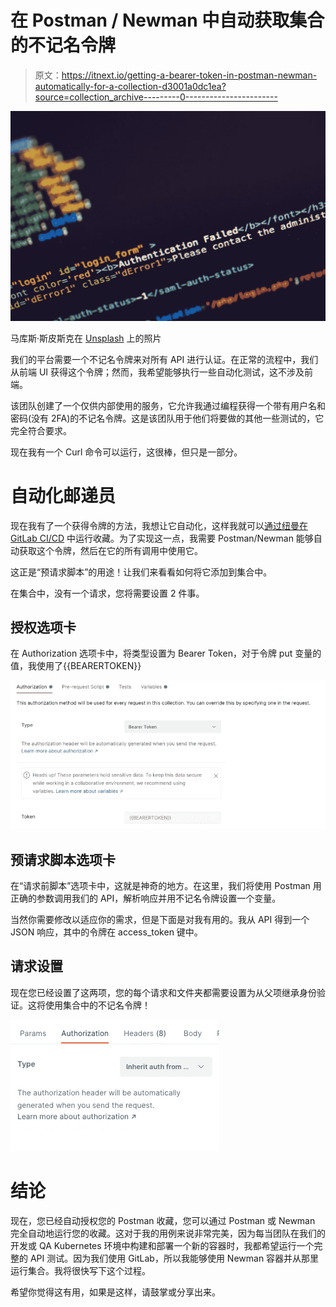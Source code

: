 # 在 Postman / Newman 中自动获取集合的不记名令牌

> 原文：<https://itnext.io/getting-a-bearer-token-in-postman-newman-automatically-for-a-collection-d3001a0dc1ea?source=collection_archive---------0----------------------->

![](img/28c69e57117db4e9f004c505f76219eb.png)

马库斯·斯皮斯克在 [Unsplash](https://unsplash.com?utm_source=medium&utm_medium=referral) 上的照片

我们的平台需要一个不记名令牌来对所有 API 进行认证。在正常的流程中，我们从前端 UI 获得这个令牌；然而，我希望能够执行一些自动化测试，这不涉及前端。

该团队创建了一个仅供内部使用的服务，它允许我通过编程获得一个带有用户名和密码(没有 2FA)的不记名令牌。这是该团队用于他们将要做的其他一些测试的，它完全符合要求。

现在我有一个 Curl 命令可以运行，这很棒，但只是一部分。

# 自动化邮递员

现在我有了一个获得令牌的方法，我想让它自动化，这样我就可以[通过纽曼在 GitLab CI/CD](/automating-api-testing-with-newman-1e5d0aabcec) 中运行收藏。为了实现这一点，我需要 Postman/Newman 能够自动获取这个令牌，然后在它的所有调用中使用它。

这正是“预请求脚本”的用途！让我们来看看如何将它添加到集合中。

在集合中，没有一个请求，您将需要设置 2 件事。

## 授权选项卡

在 Authorization 选项卡中，将类型设置为 Bearer Token，对于令牌 put 变量的值，我使用了{{BEARERTOKEN}}

![](img/a2996b7df6d17ad6cc268670b14ea7b5.png)

## 预请求脚本选项卡

在“请求前脚本”选项卡中，这就是神奇的地方。在这里，我们将使用 Postman 用正确的参数调用我们的 API，解析响应并用不记名令牌设置一个变量。

当然你需要修改以适应你的需求，但是下面是对我有用的。我从 API 得到一个 JSON 响应，其中的令牌在 access_token 键中。

## 请求设置

现在您已经设置了这两项，您的每个请求和文件夹都需要设置为从父项继承身份验证。这将使用集合中的不记名令牌！

![](img/86cf9a79e6a73fa601530949ac3ee271.png)

# 结论

现在，您已经自动授权您的 Postman 收藏，您可以通过 Postman 或 Newman 完全自动地运行您的收藏。这对于我的用例来说非常完美，因为每当团队在我们的开发或 QA Kubernetes 环境中构建和部署一个新的容器时，我都希望运行一个完整的 API 测试。因为我们使用 GitLab，所以我能够使用 Newman 容器并从那里运行集合。我将很快写下这个过程。

希望你觉得这有用，如果是这样，请鼓掌或分享出来。